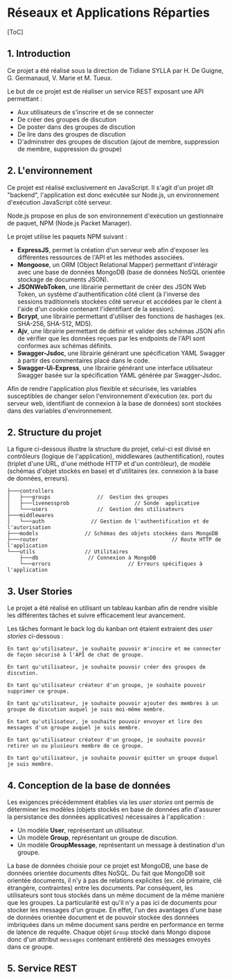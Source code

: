# Réseaux et Applications Réparties

[ToC]

## 1. Introduction

Ce projet a été réalisé sous la direction de Tidiane SYLLA par H. De Guigne, G. Germanaud, V. Marie et M. Tueux.

Le but de ce projet est de réaliser un service REST exposant une API permettant :

- Aux utilisateurs de s'inscrire et de se connecter
- De créer des groupes de discution
- De poster dans des groupes de discution
- De lire dans des groupes de discution
- D'adminstrer des groupes de discution (ajout de membre, suppression de membre, suppression du groupe)



## 2. L'environnement

Ce projet est réalisé exclusivement en JavaScript. Il s'agit d'un projet dît "backend", l'application est donc exécutée sur Node.js, un environnement d'exécution JavaScript côté serveur. 

Node.js propose en plus de son environnement d'exécution un gestionnaire de paquet, NPM (Node.js Packet Manager).

Le projet utilise les paquets NPM suivant :

- **ExpressJS**, permet la création d'un serveur web afin d'exposer les différentes ressources de l'API et les méthodes associées.
- **Mongoose**, un ORM (Object Relational Mapper) permettant d'intéragir avec une base de données MongoDB (base de données NoSQL orientée stockage de documents JSON).
- **JSONWebToken**, une librairie permettant de créer des JSON Web Token, un système d'authentification côté client (à l'inverse des sessions traditionnels stockées côté serveur et accédées par le client à l'aide d'un cookie contenant l'identifiant de la session).
- **Bcrypt**, une librairie permettant d'utiliser des fonctions de hashages (ex. SHA-256, SHA-512, MD5).
- **Ajv**, une librairie permettant de définir et valider des schémas JSON afin de vérifier que les données reçues par les endpoints de l'API sont conformes aux schémas définits.
- **Swagger-Jsdoc**, une librairie générant une spécification YAML Swagger à partir des commentaires placé dans le code.
- **Swagger-Ui-Express**, une librairie générant une interface utilisateur Swagger basée sur la spécification YAML générée par Swagger-Jsdoc.

Afin de rendre l'application plus flexible et sécurisée, les variables susceptibles de changer selon l'environnement d'exécution (ex. port du serveur web, identifiant de connexion à la base de données) sont stockées dans des variables d'environnement.

## 2. Structure du projet

La figure ci-dessous illustre la structure du projet, celui-ci est divisé en contrôleurs (logique de l'application), middlewares (authentification), routes (triplet d'une URL, d'une méthode HTTP et d'un contrôleur), de modèle (schémas d'objet stockés en base) et d'utilitaires (ex. connexion à la base de données, erreurs).

```
├───controllers
│   ├───groups		         //  Gestion des groupes
│   ├───livenessprob		 		  	 // Sonde  applicative
│   └───users	         	 //  Gestion des utilisateurs
├───middlewares
│   └───auth	           // Gestion de l'authentification et de l'autorisation
├───models	             // Schémas des objets stockées dans MongoDB
├───router					    		          	 // Route HTTP de l'application
└───utils              	 // Utilitaires
    ├───db                // Connexion à MongoDB
    └───errors				           // Erreurs spécifiques à l'application
```

## 3. User Stories

Le projet a été réalisé en utilisant un tableau kanban afin de rendre visible les différentes tâches et suivre efficacement leur avancement.

Les tâches formant le back log du kanban ont étaient extraient des *user stories* ci-dessous :

`En tant qu'utilisateur, je souhaite pouvoir m'inscire et me connecter de façon sécurisé à l'API de chat de groupe.`

`En tant qu'utilisateur, je souhaite pouvoir créer des groupes de discution.`

`En tant qu'utilisateur créateur d'un groupe, je souhaite pouvoir supprimer ce groupe.`

`En tant qu'utilisateur, je souhaite pouvoir ajouter des membres à un groupe de discution auquel je suis moi-même membre.`

`En tant qu'utilisateur, je souhaite pouvoir envoyer et lire des messages d'un groupe auquel je suis membre.`

`En tant qu'utilisateur créateur d'un groupe, je souhaite pouvoir retirer un ou plusieurs membre de ce groupe.`

`En tant qu'utilisateur, je souhaite pouvoir quitter un groupe duquel je suis membre.`

## 4. Conception de la base de données

Les exigences précédemment établies via les *user stories* ont permis de déterminer les modèles (objets stockés en base de données afin d'assurer la persistance des données applicatives) nécessaires à l'application :

- Un modèle **User**, représentant un utilisateur.
- Un modèle **Group**, représentant un groupe de discution.
- Un modèle **GroupMessage**, représentant un message à destination d'un groupe.

La base de données choisie pour ce projet est MongoDB, une base de données orientée documents dîtes NoSQL. Du fait que MongoDB soit orientée documents, il n'y à pas de relations explicites (ex. clé primaire, clé étrangère, contraintes) entre les documents. Par conséquent, les utilisateurs sont tous stockés dans un même document de la même manière que les groupes. La particularité est qu'il n'y a pas ici de documents pour stocker les messages d'un groupe. En effet, l'un des avantages d'une base de données orientée document et de pouvoir stockée des données imbriquées dans un même document sans perdre en performance en terme de latence de requête. Chaque objet `Group` stocké dans Mongo dispose donc d'un attribut `messages` contenant entièreté des messages envoyés dans ce groupe.

## 5. Service REST

